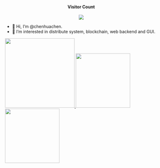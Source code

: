  <h4 align="center">Visitor Count</h4> 
 <p align="center"><img src="https://profile-counter.glitch.me/chenhuachen/count.svg"/></p>
 
- 👋 Hi, I’m @chenhuachen.
- 👀 I’m interested in distribute system, blockchain, web backend and GUI.

<a href="/">
  <img height="230em" src="https://github-profile-summary-cards.vercel.app/api/cards/profile-details?username=chenhuachen&theme=github">
  <img height="180em" src="https://github-readme-stats.vercel.app/api?username=chenhuachen&show_icons=true&include_all_commits=true&count_private=true"/>
  <img height="180em" src="https://github-readme-stats.vercel.app/api/top-langs?username=chenhuachen&layout=compact&langs_count=8"/>
</a>
